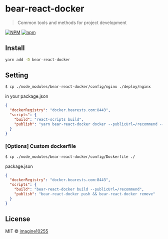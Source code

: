 # bear-react-docker

> Common tools and methods for project development

[![NPM](https://img.shields.io/npm/v/bear-react-docker.svg)](https://www.npmjs.com/package/bear-react-docker)
[![npm](https://img.shields.io/npm/dm/bear-react-docker.svg)](https://www.npmjs.com/package/bear-react-docker)


## Install

```bash
yarn add -D bear-react-docker
```



## Setting

```bash
$ cp ./node_modules/bear-react-docker/config/nginx ./deploy/nginx
```

in your package.json
```json
{
  "dockerRegistry": "docker.bearests.com:8443",
  "scripts": {
    "build": "react-scripts build",
    "publish": "yarn bear-react-docker docker --publicUrl=/recommend --dockerfile=./node_modules/bear-react-docker/config/Dockerfile"
  }
}
```

### [Options] Custom dockerfile
```bash
$ cp ./node_modules/bear-react-docker/config/Dockerfile ./ 
```

package.json
```json
{
  "dockerRegistry": "docker.bearests.com:8443",
  "scripts": {
    "build": "bear-react-docker build --publicUrl=/recommend",
    "publish": "bear-react-docker push && bear-react-docker remove"
  }
}
```


## License

MIT © [imagine10255](https://github.com/imagine10255)

